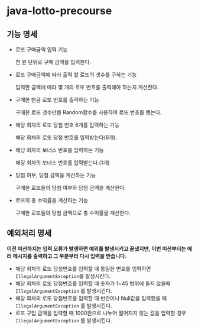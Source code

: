 # java-lotto-precourse

## 기능 명세

- 로또 구매금액 입력 기능

  천 원 단위로 구매 금액을 입력한다.

- 로또 구매금액에 따라 출력 할 로또의 갯수를 구하는 기능

  입력한 금액에 따라 몇 개의 로또 번호를 출력해야 하는지 계산한다.

- 구매한 만큼 로또 번호를 출력하는 기능

  구매한 로또 갯수만큼 Random함수를 사용하여 로또 번호를 뽑는다.

- 해당 회차의 로또 당첨 번호 6개를 입력하는 기능

  해당 회차의 로또 당첨 번호를 입력받는다(6개).

- 해당 회차의 보너스 번호를 입력하는 기능

  해당 회차의 보너스 번호를 입력받는다.(1개)

- 당첨 여부, 당첨 금액을 계산하는 기능

  구매한 로또들의 당첨 여부와 당첨 금액을 계산한다.

- 로또의 총 수익률을 계산하는 기능

  구매한 로또들의 당첨 금액으로 총 수익률을 계산한다.


## 예외처리 명세

**이전 미션까지는 입력 오류가 발생하면 예외를 발생시키고 끝냈지만, 이번 미션부터는 에러 메시지를 출력하고 그 부분부터 다시 입력을 받습니다.**

- 해당 회차의 로또 당첨번호를 입력할 때 동일한 번호를 입력하면 `IllegalArgumentException`를 발생시킨다.
- 해당 회차의 로또 당첨번호를 입력할 때 숫자가 1~45 범위에 들지 않을때 `IllegalArgumentException` 를 발생시킨다.
- 해당 회차의 로또 당첨번호를 입력할 때 빈칸이나 Null값을 입력했을 때 `IllegalArgumentException` 를 발생시킨다.
- 로또 구입 금액을 입력할 때 1000원으로 나누어 떨어지지 않는 값을 입력할 경우`IllegalArgumentException` 를 발생시킨다.